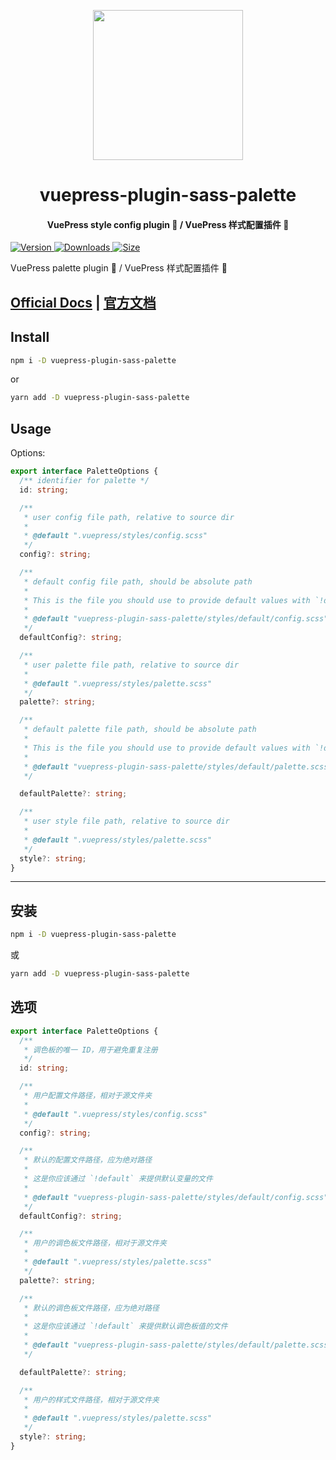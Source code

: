 <!-- markdownlint-disable -->
<p align="center">
  <img width="240" src="https://vuepress-theme-hope.github.io/v2/logo.svg" style="text-align: center;"/>
</p>
<h1 align="center">vuepress-plugin-sass-palette</h1>
<h4 align="center">VuePress style config plugin 📡 / VuePress 样式配置插件 📡</h4>

[![Version](https://img.shields.io/npm/v/vuepress-plugin-sass-palette/next.svg?style=flat-square&logo=npm) ![Downloads](https://img.shields.io/npm/dm/vuepress-plugin-sass-palette.svg?style=flat-square&logo=npm) ![Size](https://img.shields.io/bundlephobia/min/vuepress-plugin-sass-palette?style=flat-square&logo=npm)](https://www.npmjs.com/package/vuepress-plugin-sass-palette)

<!-- markdownlint-restore -->

VuePress palette plugin 📡 / VuePress 样式配置插件 📡

## [Official Docs](https://vuepress-theme-hope.github.io/v2/sass-palette/) | [官方文档](https://vuepress-theme-hope.gitee.io/v2/sass-palette/zh/)

## Install

```bash
npm i -D vuepress-plugin-sass-palette
```

or

```bash
yarn add -D vuepress-plugin-sass-palette
```

## Usage

Options:

```ts
export interface PaletteOptions {
  /** identifier for palette */
  id: string;

  /**
   * user config file path, relative to source dir
   *
   * @default ".vuepress/styles/config.scss"
   */
  config?: string;

  /**
   * default config file path, should be absolute path
   *
   * This is the file you should use to provide default values with `!default`
   *
   * @default "vuepress-plugin-sass-palette/styles/default/config.scss"
   */
  defaultConfig?: string;

  /**
   * user palette file path, relative to source dir
   *
   * @default ".vuepress/styles/palette.scss"
   */
  palette?: string;

  /**
   * default palette file path, should be absolute path
   *
   * This is the file you should use to provide default values with `!default`
   *
   * @default "vuepress-plugin-sass-palette/styles/default/palette.scss"
   */

  defaultPalette?: string;

  /**
   * user style file path, relative to source dir
   *
   * @default ".vuepress/styles/palette.scss"
   */
  style?: string;
}
```

---

## 安装

```bash
npm i -D vuepress-plugin-sass-palette
```

或

```bash
yarn add -D vuepress-plugin-sass-palette
```

## 选项

```ts
export interface PaletteOptions {
  /**
   * 调色板的唯一 ID，用于避免重复注册
   */
  id: string;

  /**
   * 用户配置文件路径，相对于源文件夹
   *
   * @default ".vuepress/styles/config.scss"
   */
  config?: string;

  /**
   * 默认的配置文件路径，应为绝对路径
   *
   * 这是你应该通过 `!default` 来提供默认变量的文件
   *
   * @default "vuepress-plugin-sass-palette/styles/default/config.scss"
   */
  defaultConfig?: string;

  /**
   * 用户的调色板文件路径，相对于源文件夹
   *
   * @default ".vuepress/styles/palette.scss"
   */
  palette?: string;

  /**
   * 默认的调色板文件路径，应为绝对路径
   *
   * 这是你应该通过 `!default` 来提供默认调色板值的文件
   *
   * @default "vuepress-plugin-sass-palette/styles/default/palette.scss"
   */

  defaultPalette?: string;

  /**
   * 用户的样式文件路径，相对于源文件夹
   *
   * @default ".vuepress/styles/palette.scss"
   */
  style?: string;
}
```
